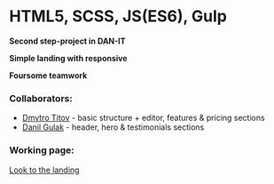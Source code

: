 # HTML5, SCSS, JS(ES6), Gulp 

**Second step-project in DAN-IT**

**Simple landing with responsive**

**Foursome teamwork**

### Collaborators:
* [Dmytro Titov](https://github.com/DmytroTitov) - basic structure + editor, features & pricing sections
* [Danil Gulak](https://gitlab.com/DanilGulak) - header, hero & testimonials sections

### Working page:
[Look to the landing](https://dmytrotitov.github.io/forkio/index.html#)
